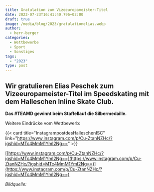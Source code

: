```yaml
---
title: Gratulation zum Vizeeuropameister-Titel
date: 2023-07-23T16:41:40.796+02:00
draft: true
image: /media/blog/2023/gratulationelias.webp
author:
  - herr-berger
categories:
  - Wettbewerbe
  - Sport
  - Sonstiges
tags:
  - "2023"
type: post
---
```

## Wir gratulieren Elias Peschek zum Vizeeuropameister-Titel im Speedskating mit dem Halleschen Inline Skate Club.

**Das #TEAMD gewinnt beim Staffellauf die Silbermedaille.**

Weitere Eindrücke vom Wettbewerb:



{{< card title="InstagrampostdesHalleschenISC" link="https://www.instagram.com/p/Cu-ZtanNZHc/?igshid=MTc4MmM1YmI2Ng==" >}}



 [[https://www.instagram.com/p/Cu-ZtanNZHc/?igshid=MTc4MmM1YmI2Ng==](https://www.instagram.com/p/Cu-ZtanNZHc/?igshid=MTc4MmM1YmI2Ng==)](https://www.instagram.com/p/Cu-ZtanNZHc/?igshid=MTc4MmM1YmI2Ng==)

_Bildquelle:_ 
